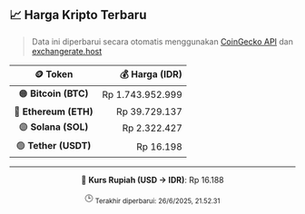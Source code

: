 

<!-- HARGA_KRIPTO -->
## 📈 Harga Kripto Terbaru

> Data ini diperbarui secara otomatis menggunakan [CoinGecko API](https://www.coingecko.com/) dan [exchangerate.host](https://exchangerate.host/)

<div align="center">

| 🪙 Token | 💰 Harga (IDR) |
|:------:|---------------:|
| 🟠 **Bitcoin (BTC)**   | Rp 1.743.952.999 |
| 🔵 **Ethereum (ETH)**  | Rp 39.729.137 |
| 🟣 **Solana (SOL)**    | Rp 2.322.427 |
| 🟢 **Tether (USDT)**   | Rp 16.198 |

---

💱 **Kurs Rupiah (USD → IDR)**: Rp 16.188

🕒 <sub>Terakhir diperbarui: 26/6/2025, 21.52.31</sub>

</div>
<!-- /HARGA_KRIPTO -->
